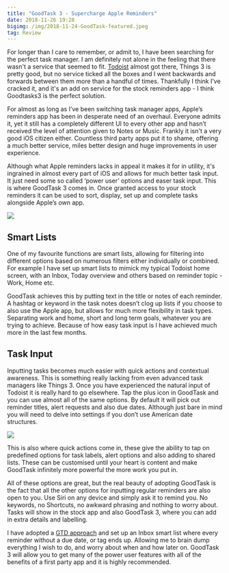 ```yaml
---
title: "GoodTask 3 - Supercharge Apple Reminders"
date: 2018-11-26 19:28
bigimg: /img/2018-11-24-GoodTask-featured.jpeg
tag: Review
---
```

For longer than I care to remember, or admit to, I have been searching for the perfect task manager. I am definitely not alone in the feeling that there wasn't a service that seemed to fit. [Todoist](https://gr36.com/2017-01-14-todoist-review/) almost got there, Things 3 is pretty good, but no service ticked all the boxes and I went backwards and forwards between them more than a handful of times. Thankfully I think I’ve cracked it, and it's an add on service for the stock reminders app - I think Goodtasks3 is the perfect solution.

For almost as long as I’ve been switching task manager apps, Apple’s reminders app has been in desperate need of an overhaul. Everyone admits it, yet it still has a completely different UI to every other app and hasn’t received the level of attention given to Notes or Music. Frankly it isn't a very good iOS citizen either. Countless third party apps put it to shame, offering a much better service, miles better design and huge improvements in user experience.

Although what Apple reminders lacks in appeal it makes it for in utility, it's ingrained in almost every part of iOS and allows for much better task input. It just need some so called ‘power user’ options and easer task input. This is where GoodTask 3 comes in. Once granted access to your stock reminders it can be used to sort, display, set up and complete tasks alongside Apple’s own app.

![](https://gr36.com/img/2018-11-09-goodtasks3-screenshots.png)

## Smart Lists
One of my favourite functions are smart lists, allowing for filtering into different options based on numerous filters either individually or combined. For example I have set up smart lists to mimick my typical Todoist home screen, with an Inbox, Today overview and others based on reminder topic - Work, Home etc.

GoodTask achieves this by putting text in the title or notes of each reminder. A hashtag or keyword in the task notes doesn’t clog up lists if you choose to also use the Apple app, but allows for much more flexibility in task types. Separating work and home, short and long term goals, whatever you are trying to achieve. Because of how easy task input is I have achieved much more in the last few months.

## Task Input
Inputting tasks becomes much easier with quick actions and contextual awareness. This is something really lacking from even advanced task managers like Things 3. Once you have experienced the natural input of Todoist it is really hard to go elsewhere. Tap the plus icon in GoodTask and you can use almost all of the same options. By default it will pick out reminder titles, alert requests and also due dates. Although just bare in mind you will need to delve into settings if you don’t use American date structures.

![](https://gr36.com/img/2018-11-26-goodtask-input.png)

This is also where quick actions come in, these give the ability to tap on predefined options for task labels, alert options and also adding to shared lists. These can be customised until your heart is content and make GoodTask infinitely more powerful the more work you put in.

All of these options are great, but the real beauty of adopting GoodTask is the fact that all the other options for inputting regular reminders are also open to you. Use Siri on any device and simply ask it to remind you. No keywords, no Shortcuts, no awkward phrasing and nothing to worry about. Tasks will show in the stock app and also GoodTask 3, where you can add in extra details and labelling.

I have adopted a [GTD approach](http://rocketpanda.net/2018/10/gtd-series-intro/) and set up an Inbox smart list where every reminder without a due date, or tag ends up. Allowing me to brain dump everything I wish to do, and worry about when and how later on. GoodTask 3 will allow you to get many of the power user features with all of the benefits of a first party app and it is highly recommended.
